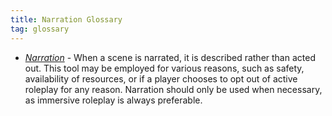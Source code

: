 ```yaml
---
title: Narration Glossary
tag: glossary
---
```

* *[Narration](oEm3GEriSBaXdhj4NAI-cw)* - When a scene is narrated, it is described rather than acted out. This tool may be employed for various reasons, such as safety, availability of resources, or if a player chooses to opt out of active roleplay for any reason. Narration should only be used when necessary, as immersive roleplay is always preferable.
